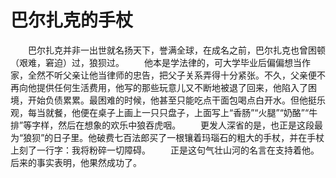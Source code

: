 # 巴尔扎克的手杖
　　巴尔扎克并非一出世就名扬天下，誉满全球，在成名之前，巴尔扎克也曾困顿（艰难，窘迫）过，狼狈过。 
　　他本是学法律的，可大学毕业后偏偏想当作家，全然不听父亲让他当律师的忠告，把父子关系弄得十分紧张。不久，父亲便不再向他提供任何生活费用，他写的那些玩意儿又不断地被退了回来，他陷入了困境，开始负债累累。最困难的时候，他甚至只能吃点干面包喝点白开水。但他挺乐观，每当就餐，他便在桌子上画上一只只盘子，上面写上“香肠”“火腿”“奶酪”“牛排”等字样，然后在想象的欢乐中狼吞虎咽。 
　　更发人深省的是，也正是这段最为“狼狈”的日子里。他破费七百法郎买了一根镶着玛瑙石的粗大的手杖，并在手杖上刻了一行字：我将粉碎一切障碍。 
　　正是这句气壮山河的名言在支持着他。后来的事实表明，他果然成功了。
 